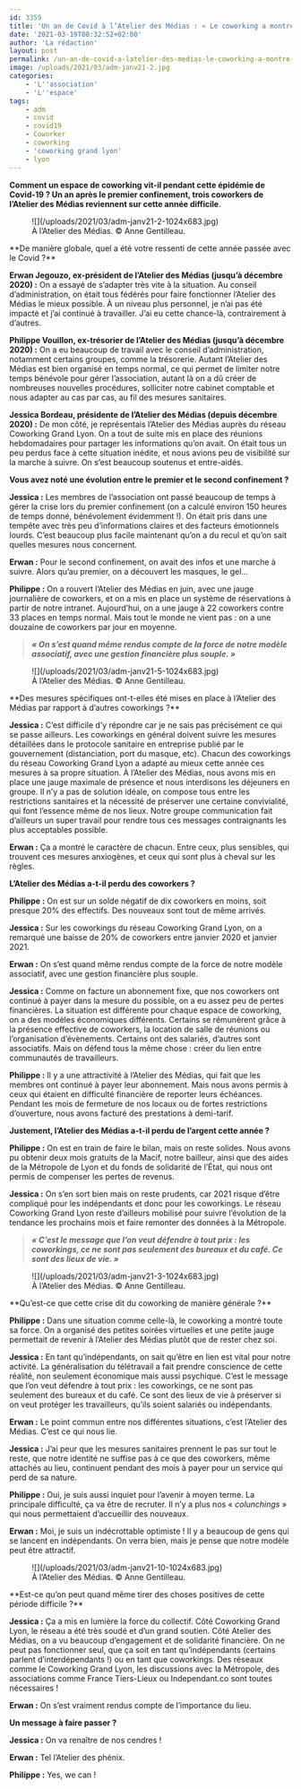 ```yaml
---
id: 3359
title: 'Un an de Covid à l’Atelier des Médias : « Le coworking a montré toute sa force »'
date: '2021-03-19T08:32:52+02:00'
author: 'La rédaction'
layout: post
permalink: /un-an-de-covid-a-latelier-des-medias-le-coworking-a-montre-toute-sa-force/
image: /uploads/2021/03/adm-janv21-2.jpg
categories:
    - 'L''association'
    - 'L''espace'
tags:
    - adm
    - covid
    - covid19
    - Coworker
    - coworking
    - 'coworking grand lyon'
    - lyon
---
```


**Comment un espace de coworking vit-il pendant cette épidémie de Covid-19 ? Un an après le premier confinement, trois coworkers de l’Atelier des Médias reviennent sur cette année difficile**.

<figure class="wp-block-image">![](/uploads/2021/03/adm-janv21-2-1024x683.jpg)<figcaption> À l’Atelier des Médias. © Anne Gentilleau.</figcaption></figure>**De manière globale, quel a été votre ressenti de cette année passée avec le Covid ?**

**Erwan Jegouzo, ex-président de l’Atelier des Médias (jusqu’à décembre 2020) :** On a essayé de s’adapter très vite à la situation. Au conseil d’administration, on était tous fédérés pour faire fonctionner l’Atelier des Médias le mieux possible. À un niveau plus personnel, je n’ai pas été impacté et j’ai continué à travailler. J’ai eu cette chance-là, contrairement à d’autres.

**Philippe Vouillon, ex-trésorier de l’Atelier des Médias (jusqu’à décembre 2020) :** On a eu beaucoup de travail avec le conseil d’administration, notamment certains groupes, comme la trésorerie. Autant l’Atelier des Médias est bien organisé en temps normal, ce qui permet de limiter notre temps bénévole pour gérer l’association, autant là on a dû créer de nombreuses nouvelles procédures, solliciter notre cabinet comptable et nous adapter au cas par cas, au fil des mesures sanitaires.

**Jessica Bordeau, présidente de l’Atelier des Médias (depuis décembre 2020) :** De mon côté, je représentais l’Atelier des Médias auprès du réseau Coworking Grand Lyon. On a tout de suite mis en place des réunions hebdomadaires pour partager les informations qu’on avait. On était tous un peu perdus face à cette situation inédite, et nous avions peu de visibilité sur la marche à suivre. On s’est beaucoup soutenus et entre-aidés.

**Vous avez noté une évolution entre le premier et le second confinement ?**

**Jessica :** Les membres de l’association ont passé beaucoup de temps à gérer la crise lors du premier confinement (on a calculé environ 150 heures de temps donné, bénévolement évidemment !). On était pris dans une tempête avec très peu d’informations claires et des facteurs émotionnels lourds. C’est beaucoup plus facile maintenant qu’on a du recul et qu’on sait quelles mesures nous concernent.

**Erwan :** Pour le second confinement, on avait des infos et une marche à suivre. Alors qu’au premier, on a découvert les masques, le gel…

**Philippe :** On a rouvert l’Atelier des Médias en juin, avec une jauge journalière de coworkers, et on a mis en place un système de réservations à partir de notre intranet. Aujourd’hui, on a une jauge à 22 coworkers contre 33 places en temps normal. Mais tout le monde ne vient pas : on a une douzaine de coworkers par jour en moyenne.

> ***« On s’est quand même rendus compte de la force de notre modèle associatif, avec une gestion financière plus souple. »***

<figure class="wp-block-image">![](/uploads/2021/03/adm-janv21-5-1024x683.jpg)<figcaption> À l’Atelier des Médias. © Anne Gentilleau. </figcaption></figure>**Des mesures spécifiques ont-t-elles été mises en place à l’Atelier des Médias par rapport à d’autres coworkings ?**

**Jessica :** C’est difficile d’y répondre car je ne sais pas précisément ce qui se passe ailleurs. Les coworkings en général doivent suivre les mesures détaillées dans le protocole sanitaire en entreprise publié par le gouvernement (distanciation, port du masque, etc). Chacun des coworkings du réseau Coworking Grand Lyon a adapté au mieux cette année ces mesures à sa propre situation. À l’Atelier des Médias, nous avons mis en place une jauge maximale de présence et nous interdisons les déjeuners en groupe. Il n’y a pas de solution idéale, on compose tous entre les restrictions sanitaires et la nécessité de préserver une certaine convivialité, qui font l’essence même de nos lieux. Notre groupe communication fait d’ailleurs un super travail pour rendre tous ces messages contraignants les plus acceptables possible.

**Erwan :** Ça a montré le caractère de chacun. Entre ceux, plus sensibles, qui trouvent ces mesures anxiogènes, et ceux qui sont plus à cheval sur les règles.

**L’Atelier des Médias a-t-il perdu des coworkers ?**

**Philippe :** On est sur un solde négatif de dix coworkers en moins, soit presque 20% des effectifs. Des nouveaux sont tout de même arrivés.

**Jessica :** Sur les coworkings du réseau Coworking Grand Lyon, on a remarqué une baisse de 20% de coworkers entre janvier 2020 et janvier 2021.

**Erwan :** On s’est quand même rendus compte de la force de notre modèle associatif, avec une gestion financière plus souple.

**Jessica :** Comme on facture un abonnement fixe, que nos coworkers ont continué à payer dans la mesure du possible, on a eu assez peu de pertes financières. La situation est différente pour chaque espace de coworking, on a des modèles économiques différents. Certains se rémunèrent grâce à la présence effective de coworkers, la location de salle de réunions ou l’organisation d’évènements. Certains ont des salariés, d’autres sont associatifs. Mais on défend tous la même chose : créer du lien entre communautés de travailleurs.

**Philippe :** Il y a une attractivité à l’Atelier des Médias, qui fait que les membres ont continué à payer leur abonnement. Mais nous avons permis à ceux qui étaient en difficulté financière de reporter leurs échéances. Pendant les mois de fermeture de nos locaux ou de fortes restrictions d’ouverture, nous avons facturé des prestations à demi-tarif.

**Justement, l’Atelier des Médias a-t-il perdu de l’argent cette année ?**

**Philippe :** On est en train de faire le bilan, mais on reste solides. Nous avons pu obtenir deux mois gratuits de la Macif, notre bailleur, ainsi que des aides de la Métropole de Lyon et du fonds de solidarité de l’État, qui nous ont permis de compenser les pertes de revenus.

**Jessica :** On s’en sort bien mais on reste prudents, car 2021 risque d’être compliqué pour les indépendants et donc pour les coworkings. Le réseau Coworking Grand Lyon reste d’ailleurs mobilisé pour suivre l’évolution de la tendance les prochains mois et faire remonter des données à la Métropole.

> ***« C’est le message que l’on veut défendre à tout prix : les coworkings, ce ne sont pas seulement des bureaux et du café. Ce sont des lieux de vie. »***

<figure class="wp-block-image">![](/uploads/2021/03/adm-janv21-3-1024x683.jpg)<figcaption> À l’Atelier des Médias. © Anne Gentilleau. </figcaption></figure>**Qu’est-ce que cette crise dit du coworking de manière générale ?**

**Philippe :** Dans une situation comme celle-là, le coworking a montré toute sa force. On a organisé des petites soirées virtuelles et une petite jauge permettait de revenir à l’Atelier des Médias plutôt que de rester chez soi.

**Jessica :** En tant qu’indépendants, on sait qu’être en lien est vital pour notre activité. La généralisation du télétravail a fait prendre conscience de cette réalité, non seulement économique mais aussi psychique. C’est le message que l’on veut défendre à tout prix : les coworkings, ce ne sont pas seulement des bureaux et du café. Ce sont des lieux de vie à préserver si on veut protéger les travailleurs, qu’ils soient salariés ou indépendants.

**Erwan :** Le point commun entre nos différentes situations, c’est l’Atelier des Médias. C’est ce qui nous lie.

**Jessica :** J’ai peur que les mesures sanitaires prennent le pas sur tout le reste, que notre identité ne suffise pas à ce que des coworkers, même attachés au lieu, continuent pendant des mois à payer pour un service qui perd de sa nature.

**Philippe :** Oui, je suis aussi inquiet pour l’avenir à moyen terme. La principale difficulté, ça va être de recruter. Il n’y a plus nos « *colunchings* » qui nous permettaient d’accueillir des nouveaux.

**Erwan :** Moi, je suis un indécrottable optimiste ! Il y a beaucoup de gens qui se lancent en indépendants. On verra bien, mais je pense que notre modèle peut être attractif.

<figure class="wp-block-image">![](/uploads/2021/03/adm-janv21-10-1024x683.jpg)<figcaption> À l’Atelier des Médias. © Anne Gentilleau. </figcaption></figure>**Est-ce qu’on peut quand même tirer des choses positives de cette période difficile ?**

**Jessica :** Ça a mis en lumière la force du collectif. Côté Coworking Grand Lyon, le réseau a été très soudé et d’un grand soutien. Côté Atelier des Médias, on a vu beaucoup d’engagement et de solidarité financière. On ne peut pas fonctionner seul, que ça soit en tant qu’indépendants (certains parlent d’interdépendants !) ou en tant que coworkings. Des réseaux comme le Coworking Grand Lyon, les discussions avec la Métropole, des associations comme France Tiers-Lieux ou Independant.co sont toutes nécessaires !

**Erwan :** On s’est vraiment rendus compte de l’importance du lieu.

**Un message à faire passer ?**

**Jessica :** On va renaître de nos cendres !

**Erwan :** Tel l’Atelier des phénix.

**Philippe :** Yes, we can !